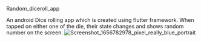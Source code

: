 Random_diceroll_app

An android Dice rolling app which is created using flutter framework. When tapped on either one of the die, their state changes and shows random number on the screen.
![Screenshot_1656782978_pixel_really_blue_portrait](https://user-images.githubusercontent.com/91648418/177011950-d5dd3e7a-06b4-4abf-8778-6f4957e7169f.png)

